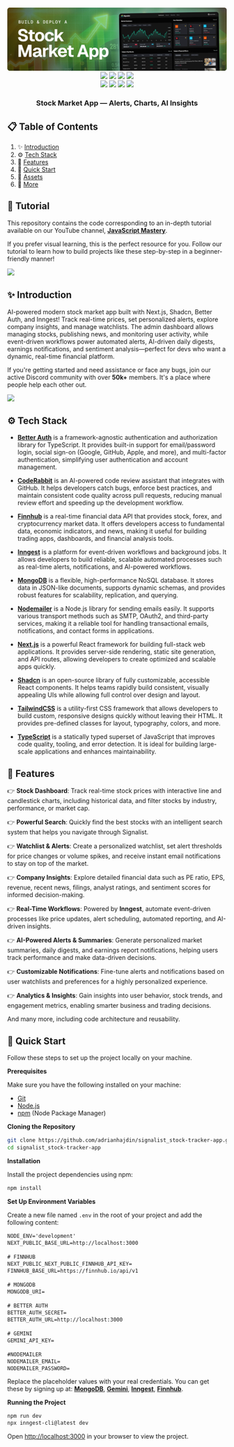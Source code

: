 <div align="center">
  <br />
    <a href="https://youtu.be/gu4pafNCXng" target="_blank">
      <img src="public/readme/hero.webp" alt="Project Banner">
    </a>
  <br />

  <div>
    <img src="https://img.shields.io/badge/-Next.js-black?style=for-the-badge&logoColor=white&logo=next.js&color=black"/>
    <img src="https://img.shields.io/badge/-Better Auth-black?style=for-the-badge&logoColor=white&logo=betterauth&color=black"/>
<img src="https://img.shields.io/badge/-Shadcn-black?style=for-the-badge&logoColor=white&logo=shadcnui&color=black"/>
<img src="https://img.shields.io/badge/-Inngest-black?style=for-the-badge&logoColor=white&logo=inngest&color=black"/><br/>

<img src="https://img.shields.io/badge/-MongoDB-black?style=for-the-badge&logoColor=white&logo=mongodb&color=00A35C"/>
<img src="https://img.shields.io/badge/-CodeRabbit-black?style=for-the-badge&logoColor=white&logo=coderabbit&color=9146FF"/>
<img src="https://img.shields.io/badge/-TailwindCSS-black?style=for-the-badge&logoColor=white&logo=tailwindcss&color=38B2AC"/>
<img src="https://img.shields.io/badge/-TypeScript-black?style=for-the-badge&logoColor=white&logo=typescript&color=3178C6"/>

  </div>

  <h3 align="center">Stock Market App — Alerts, Charts, AI Insights</h3>

</div>

## 📋 <a name="table">Table of Contents</a>

1. ✨ [Introduction](#introduction)
2. ⚙️ [Tech Stack](#tech-stack)
3. 🔋 [Features](#features)
4. 🤸 [Quick Start](#quick-start)
5. 🔗 [Assets](#links)
6. 🚀 [More](#more)

## 🚨 Tutorial

This repository contains the code corresponding to an in-depth tutorial available on our YouTube channel, <a href="https://www.youtube.com/@javascriptmastery/videos" target="_blank"><b>JavaScript Mastery</b></a>.

If you prefer visual learning, this is the perfect resource for you. Follow our tutorial to learn how to build projects like these step-by-step in a beginner-friendly manner!

<a href="https://youtu.be/gu4pafNCXng" target="_blank"><img src="https://github.com/sujatagunale/EasyRead/assets/151519281/1736fca5-a031-4854-8c09-bc110e3bc16d" /></a>

## <a name="introduction">✨ Introduction</a>

AI-powered modern stock market app built with Next.js, Shadcn, Better Auth, and Inngest! Track real-time prices, set personalized alerts, explore company insights, and manage watchlists. The admin dashboard allows managing stocks, publishing news, and monitoring user activity, while event-driven workflows power automated alerts, AI-driven daily digests, earnings notifications, and sentiment analysis—perfect for devs who want a dynamic, real-time financial platform.

If you're getting started and need assistance or face any bugs, join our active Discord community with over **50k+** members. It's a place where people help each other out.

<a href="https://discord.com/invite/n6EdbFJ" target="_blank"><img src="https://github.com/sujatagunale/EasyRead/assets/151519281/618f4872-1e10-42da-8213-1d69e486d02e" /></a>

## <a name="tech-stack">⚙️ Tech Stack</a>

- **[Better Auth](https://www.better-auth.com/)** is a framework-agnostic authentication and authorization library for TypeScript. It provides built-in support for email/password login, social sign-on (Google, GitHub, Apple, and more), and multi-factor authentication, simplifying user authentication and account management.

- **[CodeRabbit](https://jsm.dev/stocks-coderabbit)** is an AI-powered code review assistant that integrates with GitHub. It helps developers catch bugs, enforce best practices, and maintain consistent code quality across pull requests, reducing manual review effort and speeding up the development workflow.

- **[Finnhub](https://finnhub.io/)** is a real-time financial data API that provides stock, forex, and cryptocurrency market data. It offers developers access to fundamental data, economic indicators, and news, making it useful for building trading apps, dashboards, and financial analysis tools.

- **[Inngest](https://jsm.dev/stocks-inngest)** is a platform for event-driven workflows and background jobs. It allows developers to build reliable, scalable automated processes such as real-time alerts, notifications, and AI-powered workflows.

- **[MongoDB](https://www.mongodb.com/)** is a flexible, high-performance NoSQL database. It stores data in JSON-like documents, supports dynamic schemas, and provides robust features for scalability, replication, and querying.

- **[Nodemailer](https://nodemailer.com/)** is a Node.js library for sending emails easily. It supports various transport methods such as SMTP, OAuth2, and third-party services, making it a reliable tool for handling transactional emails, notifications, and contact forms in applications.

- **[Next.js](https://nextjs.org/docs)** is a powerful React framework for building full-stack web applications. It provides server-side rendering, static site generation, and API routes, allowing developers to create optimized and scalable apps quickly.

- **[Shadcn](https://ui.shadcn.com/docs)** is an open-source library of fully customizable, accessible React components. It helps teams rapidly build consistent, visually appealing UIs while allowing full control over design and layout.

- **[TailwindCSS](https://tailwindcss.com/)** is a utility-first CSS framework that allows developers to build custom, responsive designs quickly without leaving their HTML. It provides pre-defined classes for layout, typography, colors, and more.

- **[TypeScript](https://www.typescriptlang.org/)** is a statically typed superset of JavaScript that improves code quality, tooling, and error detection. It is ideal for building large-scale applications and enhances maintainability.

## <a name="features">🔋 Features</a>

👉 **Stock Dashboard**: Track real-time stock prices with interactive line and candlestick charts, including historical data, and filter stocks by industry, performance, or market cap.

👉 **Powerful Search**: Quickly find the best stocks with an intelligent search system that helps you navigate through Signalist.

👉 **Watchlist & Alerts**: Create a personalized watchlist, set alert thresholds for price changes or volume spikes, and receive instant email notifications to stay on top of the market.

👉 **Company Insights**: Explore detailed financial data such as PE ratio, EPS, revenue, recent news, filings, analyst ratings, and sentiment scores for informed decision-making.

👉 **Real-Time Workflows**: Powered by **Inngest**, automate event-driven processes like price updates, alert scheduling, automated reporting, and AI-driven insights.

👉 **AI-Powered Alerts & Summaries**: Generate personalized market summaries, daily digests, and earnings report notifications, helping users track performance and make data-driven decisions.

👉 **Customizable Notifications**: Fine-tune alerts and notifications based on user watchlists and preferences for a highly personalized experience.

👉 **Analytics & Insights**: Gain insights into user behavior, stock trends, and engagement metrics, enabling smarter business and trading decisions.

And many more, including code architecture and reusability.

## <a name="quick-start">🤸 Quick Start</a>

Follow these steps to set up the project locally on your machine.

**Prerequisites**

Make sure you have the following installed on your machine:

- [Git](https://git-scm.com/)
- [Node.js](https://nodejs.org/en)
- [npm](https://www.npmjs.com/) (Node Package Manager)

**Cloning the Repository**

```bash
git clone https://github.com/adrianhajdin/signalist_stock-tracker-app.git
cd signalist_stock-tracker-app
```

**Installation**

Install the project dependencies using npm:

```bash
npm install
```

**Set Up Environment Variables**

Create a new file named `.env` in the root of your project and add the following content:

```env
NODE_ENV='development'
NEXT_PUBLIC_BASE_URL=http://localhost:3000

# FINNHUB
NEXT_PUBLIC_NEXT_PUBLIC_FINNHUB_API_KEY=
FINNHUB_BASE_URL=https://finnhub.io/api/v1

# MONGODB
MONGODB_URI=

# BETTER AUTH
BETTER_AUTH_SECRET=
BETTER_AUTH_URL=http://localhost:3000

# GEMINI
GEMINI_API_KEY=

#NODEMAILER
NODEMAILER_EMAIL=
NODEMAILER_PASSWORD=
```

Replace the placeholder values with your real credentials. You can get these by signing up at: [**MongoDB**](https://www.mongodb.com/products/platform/atlas-database), [**Gemini**](https://aistudio.google.com/prompts/new_chat?utm_source=chatgpt.com), [**Inngest**](https://jsm.dev/stocks-inggest), [**Finnhub**](https://finnhub.io).

**Running the Project**

```bash
npm run dev
npx inngest-cli@latest dev
```

Open [http://localhost:3000](http://localhost:3000) in your browser to view the project.


